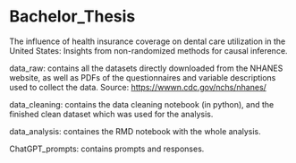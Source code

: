 # Bachelor_Thesis
The influence of health insurance coverage on dental care utilization in the United States: Insights from non-randomized methods for causal inference.

data_raw: contains all the datasets directly downloaded from the NHANES website, as well as PDFs of the questionnaires and variable descriptions used to collect the data. Source: https://wwwn.cdc.gov/nchs/nhanes/

data_cleaning: contains the data cleaning notebook (in python), and the finished clean dataset which was used for the analysis.

data_analysis: containes the RMD notebook with the whole analysis.

ChatGPT_prompts: contains prompts and responses.

